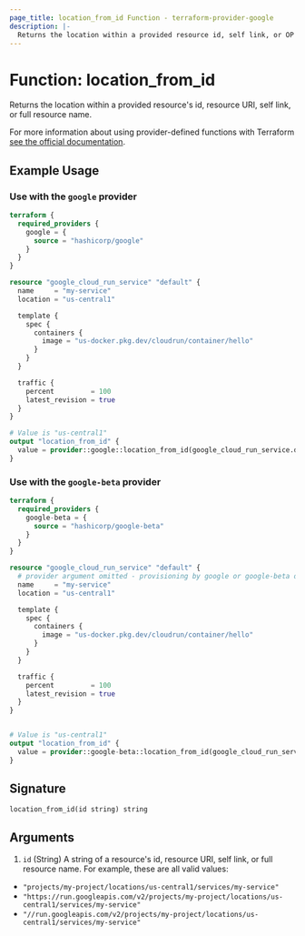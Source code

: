 ```yaml
---
page_title: location_from_id Function - terraform-provider-google
description: |-
  Returns the location within a provided resource id, self link, or OP style resource name.
---
```


# Function: location_from_id

Returns the location within a provided resource's id, resource URI, self link, or full resource name.

For more information about using provider-defined functions with Terraform [see the official documentation](https://developer.hashicorp.com/terraform/plugin/framework/functions/concepts).

## Example Usage

### Use with the `google` provider

```terraform
terraform {
  required_providers {
    google = {
      source = "hashicorp/google"
    }
  }
}

resource "google_cloud_run_service" "default" {
  name     = "my-service"
  location = "us-central1"

  template {
    spec {
      containers {
        image = "us-docker.pkg.dev/cloudrun/container/hello"
      }
    }
  }

  traffic {
    percent         = 100
    latest_revision = true
  }
}

# Value is "us-central1"
output "location_from_id" {
  value = provider::google::location_from_id(google_cloud_run_service.default.id)
}
```

### Use with the `google-beta` provider

```terraform
terraform {
  required_providers {
    google-beta = {
      source = "hashicorp/google-beta"
    }
  }
}

resource "google_cloud_run_service" "default" {
  # provider argument omitted - provisioning by google or google-beta doesn't impact this example
  name     = "my-service"
  location = "us-central1"

  template {
    spec {
      containers {
        image = "us-docker.pkg.dev/cloudrun/container/hello"
      }
    }
  }

  traffic {
    percent         = 100
    latest_revision = true
  }
}


# Value is "us-central1"
output "location_from_id" {
  value = provider::google-beta::location_from_id(google_cloud_run_service.default.id)
}
```

## Signature

```text
location_from_id(id string) string
```

## Arguments

1. `id` (String) A string of a resource's id, resource URI, self link, or full resource name. For example, these are all valid values:

* `"projects/my-project/locations/us-central1/services/my-service"`
* `"https://run.googleapis.com/v2/projects/my-project/locations/us-central1/services/my-service"`
* `"//run.googleapis.com/v2/projects/my-project/locations/us-central1/services/my-service"`
